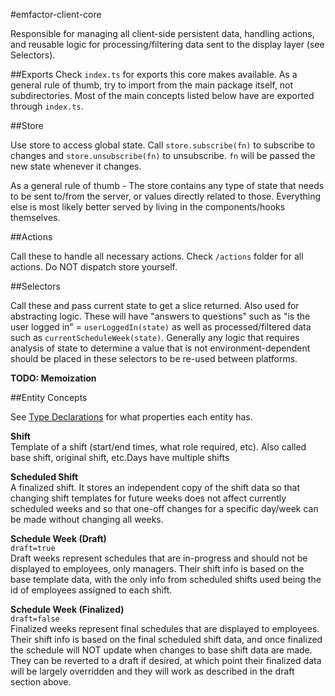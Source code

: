 #emfactor-client-core

Responsible for managing all client-side persistent data, handling actions, and
reusable logic for processing/filtering data sent to the display layer (see Selectors). 

##Exports
Check `index.ts` for exports this core makes available. As a general rule of thumb, 
try to import from the main package itself, not subdirectories. Most of the main concepts
listed below have are exported through `index.ts`.

##Store

Use store to access global state. Call `store.subscribe(fn)` to subscribe to changes
and `store.unsubscribe(fn)` to unsubscribe. `fn` will be passed the new state whenever
it changes.

As a general rule of thumb - The store contains any type of state that needs to be sent 
to/from the server, or values directly related to those. Everything else is most likely 
better served by living in the components/hooks themselves.

##Actions

Call these to handle all necessary actions. Check `/actions` folder for all actions. Do
NOT dispatch store yourself.


##Selectors

Call these and pass current state to get a slice returned. Also used for abstracting logic.
These will have "answers to questions" such as "is the user logged in" = 
`userLoggedIn(state)` as well as processed/filtered data such as `currentScheduleWeek(state)`.
Generally any logic that requires analysis of state to determine a value that is not 
environment-dependent should be placed in these selectors to be re-used between platforms.

**TODO: Memoization**

##Entity Concepts

See [Type Declarations](./src/types/index.d.ts) for what properties each entity has.

**Shift**  
Template of a shift (start/end times, what role required, etc). Also called base shift,
original shift, etc.Days have multiple shifts

**Scheduled Shift**  
A finalized shift. It stores an independent copy of the shift data so that
changing shift templates for future weeks does not affect currently scheduled weeks and
so that one-off changes for a specific day/week can be made without changing
all weeks.

**Schedule Week (Draft)**  
`draft=true`  
Draft weeks represent schedules that are in-progress and should not be displayed to 
employees, only managers. Their shift info is based on the base template data, with the
only info from scheduled shifts used being the id of employees assigned to each shift.

**Schedule Week (Finalized)**  
`draft=false`  
Finalized weeks represent final schedules that are displayed to employees. Their shift 
info is based on the final scheduled shift data, and once finalized the schedule will
NOT update when changes to base shift data are made. They can be reverted to a draft
if desired, at which point their finalized data will be largely overridden and they 
will work as described in the draft section above.


